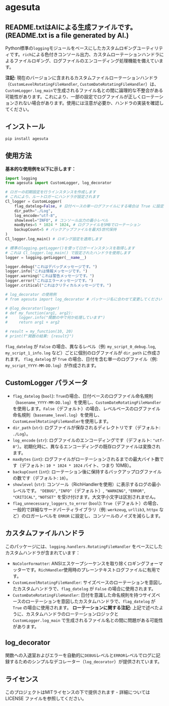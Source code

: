 # agesuta

## README.txtはAIによる生成ファイルです。(README.txt is a file generated by AI.)

Python標準の`logging`モジュールをベースにしたカスタムロギングユーティリティです。`rich`による色付きコンソール出力、カスタムローテーションハンドラによるファイルロギング、ログファイルのエンコーディング処理機能を備えています。

**注記:** 現在のバージョンに含まれるカスタムファイルローテーションハンドラ（`CustomLevelRotatingFileHandler`, `CustomDateRotatingFileHandler`）は、`CustomLogger.log_main`で生成されるファイル名との間に論理的な不整合がある可能性があります。これにより、一部の設定でログファイルが正しくローテーションされない場合があります。使用には注意が必要か、ハンドラの実装を確認してください。

## インストール

```bash
pip install agesuta
```

## 使用方法

**基本的な使用例を以下に示します：**

```python
import logging
from agesuta import CustomLogger, log_decorator

# ロガーの初期設定を行うインスタンスを作成します
# これにより、ルートロガーにハンドラが設定されます
Cl_logger = CustomLogger(
    flag_datelog=False, # 日付ベースの単一ログファイルにする場合は True に設定
    dir_path="./Log",
    log_encode="utf-8",
    showlevel="INFO", # コンソール出力の最小レベル
    maxBytes=5 * 1024 * 1024, # ログファイルを5MBでローテーション
    backupCount=5 # バックアップファイルを最大5世代保持
)
Cl_logger.log_main() # ロギング設定を適用します

# 標準のlogging.getLogger()を使ってロガーインスタンスを取得します
# これは Cl_logger.log_main() で設定されたハンドラを使用します
logger = logging.getLogger(__name__)

logger.debug("これはデバッグメッセージです。")
logger.info("これは情報メッセージです。")
logger.warning("これは警告メッセージです。")
logger.error("これはエラーメッセージです。")
logger.critical("これはクリティカルメッセージです。")

# log_decorator の使用例
# from agesuta import log_decorator # パッケージ名に合わせて変更してください

# @log_decorator(logger)
# def my_function(arg1, arg2):
#     logger.info("関数の中で何か処理しています")
#     return arg1 + arg2

# result = my_function(10, 20)
# print(f"関数の結果: {result}")
```

`flag_datelog` が `False` の場合、異なるレベル（例: `my_script_0_debug.log`, `my_script_1_info.log` など）ごとに個別のログファイルが `dir_path` に作成されます。
`flag_datelog` が `True` の場合、日付を含む単一のログファイル（例: `my_script_YYYY-MM-DD.log`）が作成されます。

## CustomLogger パラメータ

- `flag_datelog` (`bool`): `True`の場合、日付ベースのログファイル命名規則（`basename_YYYY-MM-DD.log`）を使用し、`CustomDateRotatingFileHandler`を使用します。`False`（デフォルト）の場合、レベルベースのログファイル命名規則（`basename_level.log`）を使用し、`CustomLevelRotatingFileHandler`を使用します。
- `dir_path` (`str`): ログファイルが保存されるディレクトリです（デフォルト: `./Log`）。
- `log_encode` (`str`): ログファイルのエンコーディングです（デフォルト: `"utf-8"`）。初期化時に、異なるエンコーディングの既存ログファイルは変換されます。
- `maxBytes` (`int`): ログファイルがローテーションされるまでの最大バイト数です（デフォルト: `10 * 1024 * 1024` バイト、つまり 10MB）。
- `backupCount` (`int`): ローテーション後に保持するバックアップログファイルの数です（デフォルト: `10`）。
- `showlevel` (`str`): コンソール（RichHandlerを使用）に表示するログの最小レベルです。 `"DEBUG"`, `"INFO"`（デフォルト）, `"WARNING"`, `"ERROR"`, `"CRITICAL"`, `"NOTSET"` を受け付けます。大文字小文字は区別されません。
- `flag_unnecessary_loggers_to_error` (`bool`): `True`（デフォルト）の場合、一般的で詳細なサードパーティライブラリ（例: `werkzeug`, `urllib3`, `httpx` など）のロガーレベルを `ERROR` に設定し、コンソールのノイズを減らします。

## カスタムファイルハンドラ

このパッケージには、`logging.handlers.RotatingFileHandler` をベースにしたカスタムハンドラが含まれています：

- `NoColorFormatter`: ANSIエスケープシーケンスを取り除くロギングフォーマッターです。`RichHandler`使用時のプレーンテキストログファイルに有用です。
- `CustomLevelRotatingFileHandler`: サイズベースのローテーションを意図したカスタムハンドラで、`flag_datelog` が `False` の場合に使用されます。
- `CustomDateRotatingFileHandler`: 日付を意識した命名規則を持つサイズベースのローテーションを意図したカスタムハンドラで、`flag_datelog` が `True` の場合に使用されます。
**ローテーションに関する注記:** 上記で述べたように、カスタムハンドラのローテーションロジックと `CustomLogger.log_main` で生成されるファイル名との間に問題がある可能性があります。

## log_decorator

関数への入退室およびエラーを自動的に`DEBUG`レベルと`ERROR`レベルでログに記録するためのシンプルなデコレーター（`log_decorator`）が提供されています。

## ライセンス

このプロジェクトはMITライセンスの下で提供されます - 詳細については LICENSE ファイルを参照してください。
